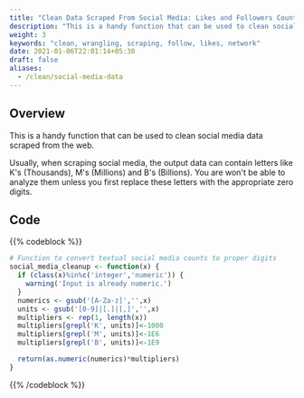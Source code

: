```yaml
---
title: "Clean Data Scraped From Social Media: Likes and Followers Count"
description: "This is a handy function that can be used to clean social media data scraped from the web."
weight: 3
keywords: "clean, wrangling, scraping, follow, likes, network"
date: 2021-01-06T22:01:14+05:30
draft: false
aliases:
  - /clean/social-media-data
---
```


## Overview

This is a handy function that can be used to clean social media data scraped from the web.

Usually, when scraping social media, the output data can contain letters like K's (Thousands), M's (Millions) and B's (Billions). You are won't be able to analyze them unless you first replace these letters with the appropriate zero digits.

## Code

{{% codeblock %}}
```R
# Function to convert textual social media counts to proper digits
social_media_cleanup <- function(x) {
  if (class(x)%in%c('integer','numeric')) {
    warning('Input is already numeric.')
  }
  numerics <- gsub('[A-Za-z]','',x)
  units <- gsub('[0-9]|[.]|[,]','',x)
  multipliers <- rep(1, length(x))
  multipliers[grepl('K', units)]<-1000
  multipliers[grepl('M', units)]<-1E6
  multipliers[grepl('B', units)]<-1E9

  return(as.numeric(numerics)*multipliers)
}
```
{{% /codeblock %}}
